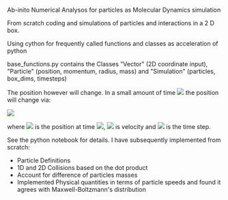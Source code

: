 Ab-inito Numerical Analysos for particles as Molecular Dynamics simulation

From scratch coding and simulations of particles and interactions in a 2 D box. 

Using cython for frequently called functions and classes as acceleration of python


base_functions.py contains the Classes "Vector" (2D coordinate input), "Particle" (position, momentum, radius, mass) and "Simulation" (particles, box_dims, timesteps)

The position however will change. In a small amount of time <img src="https://render.githubusercontent.com/render/math?math=\Delta t"> the position will change via:

<img src="https://render.githubusercontent.com/render/math?math=\vec{r}(t+\Delta t)=\vec{r}(t)+\vec{v}(t)\times \Delta t">

where <img src="https://render.githubusercontent.com/render/math?math=\vec{r}(t)"> is the position at time <img src="https://render.githubusercontent.com/render/math?math=t">, <img src="https://render.githubusercontent.com/render/math?math=\vec{v}(t)"> is velocity and <img src="https://render.githubusercontent.com/render/math?math=\Delta t"> is the time step.


See the python notebook for details.
I have subsequently implemented from scratch:
- Particle Definitions
- 1D and 2D Collisions based on the dot product
- Account for difference of particles masses
- Implemented Physical quantities in terms of particle speeds and found it agrees with Maxwell-Boltzmann's distribution
